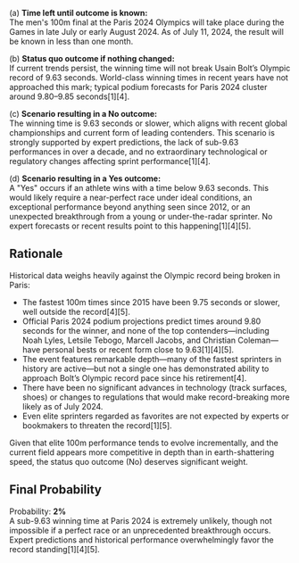 (a) **Time left until outcome is known:**  
The men's 100m final at the Paris 2024 Olympics will take place during the Games in late July or early August 2024. As of July 11, 2024, the result will be known in less than one month.

(b) **Status quo outcome if nothing changed:**  
If current trends persist, the winning time will not break Usain Bolt’s Olympic record of 9.63 seconds. World-class winning times in recent years have not approached this mark; typical podium forecasts for Paris 2024 cluster around 9.80–9.85 seconds[1][4].

(c) **Scenario resulting in a No outcome:**  
The winning time is 9.63 seconds or slower, which aligns with recent global championships and current form of leading contenders. This scenario is strongly supported by expert predictions, the lack of sub-9.63 performances in over a decade, and no extraordinary technological or regulatory changes affecting sprint performance[1][4].

(d) **Scenario resulting in a Yes outcome:**  
A "Yes" occurs if an athlete wins with a time below 9.63 seconds. This would likely require a near-perfect race under ideal conditions, an exceptional performance beyond anything seen since 2012, or an unexpected breakthrough from a young or under-the-radar sprinter. No expert forecasts or recent results point to this happening[1][4][5].

## Rationale

Historical data weighs heavily against the Olympic record being broken in Paris:
- The fastest 100m times since 2015 have been 9.75 seconds or slower, well outside the record[4][5].
- Official Paris 2024 podium projections predict times around 9.80 seconds for the winner, and none of the top contenders—including Noah Lyles, Letsile Tebogo, Marcell Jacobs, and Christian Coleman—have personal bests or recent form close to 9.63[1][4][5].
- The event features remarkable depth—many of the fastest sprinters in history are active—but not a single one has demonstrated ability to approach Bolt’s Olympic record pace since his retirement[4].
- There have been no significant advances in technology (track surfaces, shoes) or changes to regulations that would make record-breaking more likely as of July 2024.
- Even elite sprinters regarded as favorites are not expected by experts or bookmakers to threaten the record[1][5].

Given that elite 100m performance tends to evolve incrementally, and the current field appears more competitive in depth than in earth-shattering speed, the status quo outcome (No) deserves significant weight.

## Final Probability

Probability: **2%**  
A sub-9.63 winning time at Paris 2024 is extremely unlikely, though not impossible if a perfect race or an unprecedented breakthrough occurs. Expert predictions and historical performance overwhelmingly favor the record standing[1][4][5].
